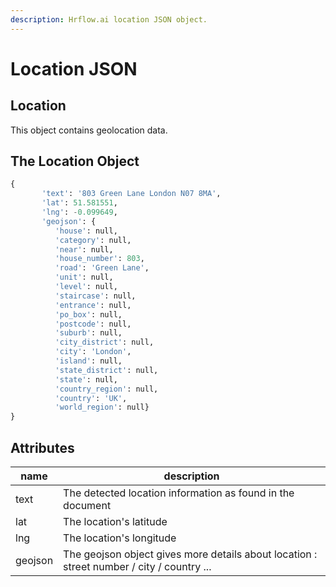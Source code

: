 ```yaml
---
description: Hrflow.ai location JSON object.
---
```


# Location JSON

## Location

This object contains geolocation data.

## The Location Object

```python
{
       'text': '803 Green Lane London N07 8MA',
       'lat': 51.581551, 
       'lng': -0.099649, 
       'geojson': {
          'house': null, 
          'category': null, 
          'near': null, 
          'house_number': 803, 
          'road': 'Green Lane', 
          'unit': null, 
          'level': null, 
          'staircase': null, 
          'entrance': null, 
          'po_box': null, 
          'postcode': null, 
          'suburb': null, 
          'city_district': null, 
          'city': 'London', 
          'island': null, 
          'state_district': null, 
          'state': null, 
          'country_region': null, 
          'country': 'UK', 
          'world_region': null}
}
```

## Attributes

| name    | description                                                                               |
| ------- | ----------------------------------------------------------------------------------------- |
| text    | The detected location information as found in the document                                |
| lat     | The location's latitude                                                                   |
| lng     | The location's longitude                                                                  |
| geojson | The geojson object gives more details about location : street number / city / country ... |
